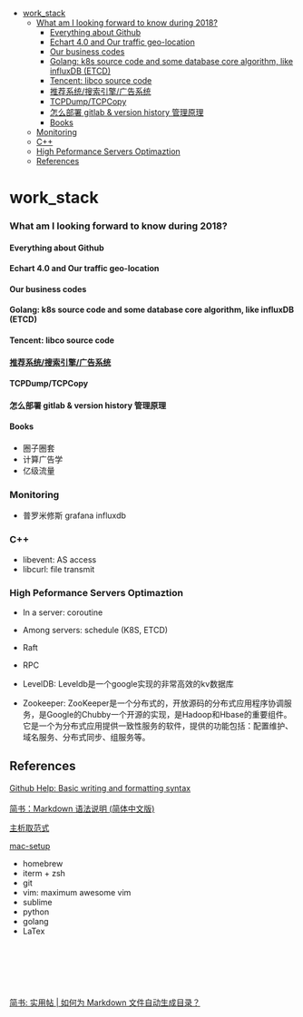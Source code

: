 <!-- MarkdownTOC -->

- [work_stack](#work_stack)
    - [What am I looking forward to know during 2018?](#what-am-i-looking-forward-to-know-during-2018)
      - [Everything about Github](#everything-about-github)
      - [Echart 4.0 and Our traffic geo-location](#echart-40-and-our-traffic-geo-location)
      - [Our business codes](#our-business-codes)
      - [Golang: k8s source code and some database core algorithm, like influxDB \(ETCD\)](#golang-k8s-source-code-and-some-database-core-algorithm-like-influxdb-etcd)
      - [Tencent: libco source code](#tencent-libco-source-code)
      - [推荐系统/搜索引擎/广告系统](#%E6%8E%A8%E8%8D%90%E7%B3%BB%E7%BB%9F%E6%90%9C%E7%B4%A2%E5%BC%95%E6%93%8E%E5%B9%BF%E5%91%8A%E7%B3%BB%E7%BB%9F)
      - [TCPDump/TCPCopy](#tcpdumptcpcopy)
      - [怎么部署 gitlab & version history 管理原理](#%E6%80%8E%E4%B9%88%E9%83%A8%E7%BD%B2-gitlab--version-history-%E7%AE%A1%E7%90%86%E5%8E%9F%E7%90%86)
      - [Books](#books)
    - [Monitoring](#monitoring)
    - [C++](#c)
    - [High Peformance Servers Optimaztion](#high-peformance-servers-optimaztion)
  - [References](#references)

<!-- /MarkdownTOC -->
# work_stack

### What am I looking forward to know during 2018?
#### Everything about Github
#### Echart 4.0 and Our traffic geo-location
#### Our business codes
#### Golang: k8s source code and some database core algorithm, like influxDB (ETCD)
#### Tencent: libco source code
#### [推荐系统/搜索引擎/广告系统](https://mp.weixin.qq.com/s?__biz=MzA3MjEyNTE4MQ==&mid=2652733119&idx=1&sn=5d3347a99db576a0ea2150202f7f8cb5&chksm=84cac12db3bd483bad94b1820a84404fd48ef43e886f7ee2b3f331984f49a00db86baf17dc15&mpshare=1&scene=23&srcid=0226qW0cXLOno3xAEnwIqega#rd)
#### TCPDump/TCPCopy
#### 怎么部署 gitlab & version history 管理原理
#### Books
* 圈子圈套
* 计算广告学
* 亿级流量

### Monitoring
* 普罗米修斯 grafana influxdb

### C++
* libevent: AS access
* libcurl: file transmit

### High Peformance Servers Optimaztion
* In a server: coroutine
* Among servers: schedule (K8S, ETCD) <br>

* Raft
* RPC
* LevelDB: Leveldb是一个google实现的非常高效的kv数据库
* Zookeeper: ZooKeeper是一个分布式的，开放源码的分布式应用程序协调服务，是Google的Chubby一个开源的实现，是Hadoop和Hbase的重要组件。<br/>它是一个为分布式应用提供一致性服务的软件，提供的功能包括：配置维护、域名服务、分布式同步、组服务等。<br/>


## References
[Github Help: Basic writing and formatting syntax](https://help.github.com/articles/basic-writing-and-formatting-syntax/)<br/>
<br/>
[简书：Markdown 语法说明 (简体中文版)](https://www.appinn.com/markdown/)<br/>

[主析取范式](https://baike.baidu.com/item/主析取范式/2342425)<br/>

[mac-setup](https://sourabhbajaj.com/mac-setup/)<br/>
* homebrew
* iterm + zsh
* git
* vim: maximum awesome vim
* sublime
* python
* golang
* LaTex



[]()<br/>

[]()<br/>

[]()<br/>

[简书: 实用帖 | 如何为 Markdown 文件自动生成目录？](https://www.jianshu.com/p/4721ddd27027)<br/>




